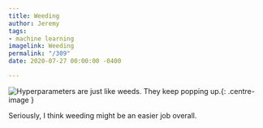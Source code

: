 ```yaml
---
title: Weeding
author: Jeremy
tags:
- machine learning
imagelink: Weeding
permalink: "/309"
date: 2020-07-27 00:00:00 -0400

---
```

![Hyperparameters are just like weeds. They keep popping up.](https://res.cloudinary.com/dh3hm8pb7/image/upload/c_scale,q_auto:best/v1535842782/Handwaving/Published/Weeding.png){: .centre-image }

Seriously, I think weeding might be an easier job overall.